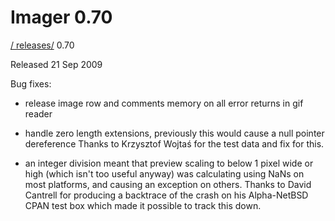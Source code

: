 # Imager 0.70

[ / ](..) [releases/](./) 0.70

Released 21 Sep 2009

Bug fixes:

 - release image row and comments memory on all error returns in gif reader

 - handle zero length extensions, previously this would cause a null pointer dereference Thanks to Krzysztof Wojtaś for the test data and fix for this.

 - an integer division meant that preview scaling to below 1 pixel wide or high (which isn't too useful anyway) was calculating using NaNs on most platforms, and causing an exception on others. Thanks to David Cantrell for producing a backtrace of the crash on his Alpha-NetBSD CPAN test box which made it possible to track this down.